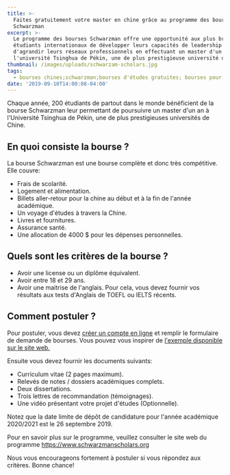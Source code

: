 ```yaml
---
title: >-
  Faites gratuitement votre master en chine grâce au programme des bourses
  Schwarzman
excerpt: >-
  Le programme des bourses Schwarzman offre une opportunité aux plus brillants
  étudiants internationaux de développer leurs capacités de leadership ainsi que
  d'agrandir leurs réseaux professionnels en effectuant un master d'un an à
  l'université Tsinghua de Pékin, une de plus prestigieuse université de Chine.
thumbnail: /images/uploads/schwarzam-scholars.jpg
tags:
  - bourses chines;schwarzman;bourses d'études gratuites; bourses pour congolais
date: '2019-09-10T14:00:08-04:00'
---
```

Chaque année, 200 étudiants de partout dans le monde bénéficient de la bourse Schwarzman leur permettant de poursuivre un master d'un an à l'Université Tsinghua de Pékin, une de plus prestigieuses universités de Chine.

## En quoi consiste la bourse ?

La bourse Schwarzman est une bourse complète et donc très compétitive. Elle couvre:

* Frais de scolarité.
* Logement et alimentation.
* Billets aller-retour pour la chine au début et à la fin de l'année académique.
* Un voyage d'études à travers la Chine.
* Livres et fournitures.
* Assurance santé.
* Une allocation de 4000 $ pour les dépenses personnelles.

## Quels sont les critères de la bourse ?

* Avoir une license ou un diplôme équivalent.
* Avoir entre 18 et 29 ans.
* Avoir une maitrise de l'anglais. Pour cela, vous devez fournir vos résultats aux tests d'Anglais de TOEFL ou IELTS récents.

## Comment postuler ?

Pour postuler, vous devez <a href="https://www.schwarzmanscholars.org/admissions/application/" rel="noopener noreferrer" target="_blank">créer un compte en ligne</a> et remplir le formulaire de demande de bourses. Vous pouvez vous inspirer de <a href="https://www.schwarzmanscholars.org/wp-content/uploads/2019/04/Schwarzman-Scholars-Sample-Application-2019.pdf" target="_blank" rel="noopener noreferrer">l'exemple disponible sur le site web.</a>

Ensuite vous devez fournir les documents suivants:

* Curriculum vitae (2 pages maximum).
* Relevés de notes / dossiers académiques complets.
* Deux dissertations.
* Trois lettres de recommandation (témoignages).
* Une vidéo présentant votre projet d'études (Optionnelle).

Notez que la date limite de dépôt de candidature pour l'année académique 2020/2021 est le 26 septembre 2019.

Pour en savoir plus sur le programme, veuillez consulter le site web du programme <a href="https://www.schwarzmanscholars.org/about/" target="_blank" rel="noopener noreferrer">https://www.schwarzmanscholars.org</a>

Nous vous encourageons fortement à postuler si vous répondez aux critères. Bonne chance!
